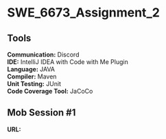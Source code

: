 # SWE_6673_Assignment_2

## Tools 

**Communication:** Discord  
**IDE:** IntelliJ IDEA with Code with Me Plugin  
**Language:** JAVA  
**Compiler:** Maven  
**Unit Testing:** JUnit  
**Code Coverage Tool:** JaCoCo  


## Mob Session #1  

**URL:** 

